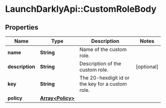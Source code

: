 # LaunchDarklyApi::CustomRoleBody

## Properties
Name | Type | Description | Notes
------------ | ------------- | ------------- | -------------
**name** | **String** | Name of the custom role. | 
**description** | **String** | Description of the custom role. | [optional] 
**key** | **String** | The 20-hexdigit id or the key for a custom role. | 
**policy** | [**Array&lt;Policy&gt;**](Policy.md) |  | 


